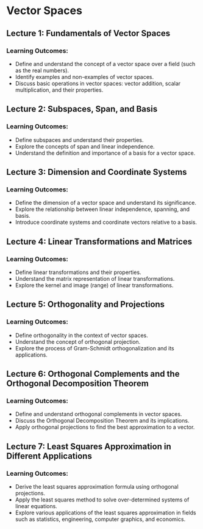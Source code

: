 # Vector Spaces 

## Lecture 1: Fundamentals of Vector Spaces 
### Learning Outcomes: 
* Define and understand the concept of a vector space over a field (such as the real numbers). 
* Identify examples and non-examples of vector spaces. 
* Discuss basic operations in vector spaces: vector addition, scalar multiplication, and their properties. 

## Lecture 2: Subspaces, Span, and Basis 
### Learning Outcomes: 
* Define subspaces and understand their properties. 
* Explore the concepts of span and linear independence. 
* Understand the definition and importance of a basis for a vector space. 

## Lecture 3: Dimension and Coordinate Systems 
### Learning Outcomes: 
* Define the dimension of a vector space and understand its significance. 
* Explore the relationship between linear independence, spanning, and basis. 
* Introduce coordinate systems and coordinate vectors relative to a basis. 

## Lecture 4: Linear Transformations and Matrices 
### Learning Outcomes: 
* Define linear transformations and their properties. 
* Understand the matrix representation of linear transformations. 
* Explore the kernel and image (range) of linear transformations. 

## Lecture 5: Orthogonality and Projections 
### Learning Outcomes: 
* Define orthogonality in the context of vector spaces. 
* Understand the concept of orthogonal projection. 
* Explore the process of Gram-Schmidt orthogonalization and its applications. 

## Lecture 6: Orthogonal Complements and the Orthogonal Decomposition Theorem 
### Learning Outcomes: 
* Define and understand orthogonal complements in vector spaces. 
* Discuss the Orthogonal Decomposition Theorem and its implications. 
* Apply orthogonal projections to find the best approximation to a vector. 

## Lecture 7: Least Squares Approximation in Different Applications 
### Learning Outcomes: 
* Derive the least squares approximation formula using orthogonal projections. 
* Apply the least squares method to solve over-determined systems of linear equations. 
* Explore various applications of the least squares approximation in fields such as statistics, engineering, computer graphics, and economics. 

 

